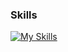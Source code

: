 ### Skills

[![My Skills](https://skillicons.dev/icons?i=js,html,css,wasm)](https://skillicons.dev)
